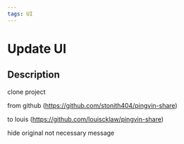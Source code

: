 ```yaml
---
tags: UI
---
```


# Update UI

## Description

clone project

from github (<https://github.com/stonith404/pingvin-share>)

to louis (<https://github.com/louiscklaw/pingvin-share>)

hide original not necessary message
